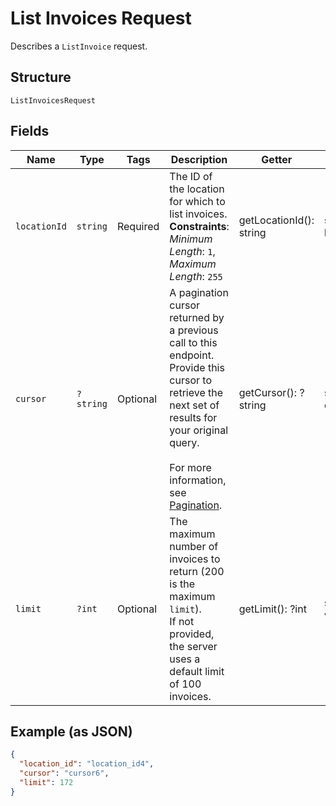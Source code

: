 
# List Invoices Request

Describes a `ListInvoice` request.

## Structure

`ListInvoicesRequest`

## Fields

| Name | Type | Tags | Description | Getter | Setter |
|  --- | --- | --- | --- | --- | --- |
| `locationId` | `string` | Required | The ID of the location for which to list invoices.<br>**Constraints**: *Minimum Length*: `1`, *Maximum Length*: `255` | getLocationId(): string | setLocationId(string locationId): void |
| `cursor` | `?string` | Optional | A pagination cursor returned by a previous call to this endpoint.<br>Provide this cursor to retrieve the next set of results for your original query.<br><br>For more information, see [Pagination](../../https://developer.squareup.com/docs/working-with-apis/pagination). | getCursor(): ?string | setCursor(?string cursor): void |
| `limit` | `?int` | Optional | The maximum number of invoices to return (200 is the maximum `limit`).<br>If not provided, the server uses a default limit of 100 invoices. | getLimit(): ?int | setLimit(?int limit): void |

## Example (as JSON)

```json
{
  "location_id": "location_id4",
  "cursor": "cursor6",
  "limit": 172
}
```

